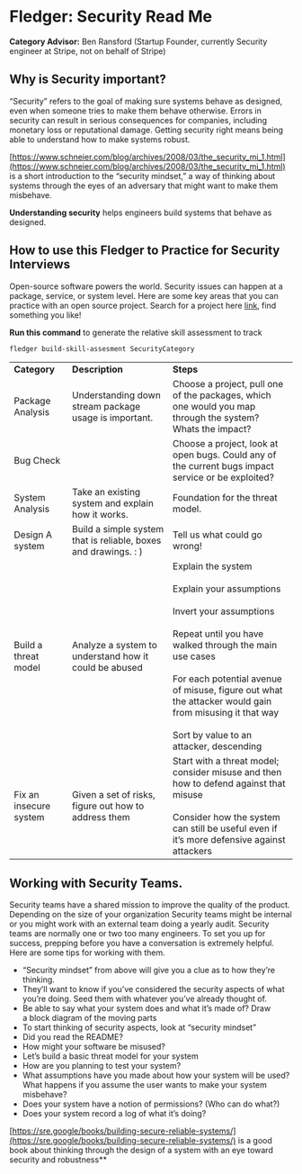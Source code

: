 
# Fledger: Security Read Me

**Category Advisor:** Ben Ransford (Startup Founder, currently Security engineer at Stripe, not on behalf of Stripe)
## Why is Security important?

“Security” refers to the goal of making sure systems behave as designed, even when someone tries to make them behave otherwise. Errors in security can result in serious consequences for companies, including monetary loss or reputational damage. Getting security right means being able to understand how to make systems robust.

[https://www.schneier.com/blog/archives/2008/03/the_security_mi_1.html](https://www.schneier.com/blog/archives/2008/03/the_security_mi_1.html) is a short introduction to the “security mindset,” a way of thinking about systems through the eyes of an adversary that might want to make them misbehave.

**Understanding security** helps engineers build systems that behave as designed.

## How to use this Fledger to Practice for Security Interviews

Open-source software powers the world. Security issues can happen at a package, service, or system level. Here are some key areas that you can practice with an open source project. Search for a project here [link](https://github.com/trending?since=monthly), find something you like!

**Run this command** to generate the relative skill assessment to track
```sh
fledger build-skill-assesment SecurityCategory
```

|                        |                                                                 |                                                                                                                                                                                                                                                                                                                |
| ---------------------- | --------------------------------------------------------------- | -------------------------------------------------------------------------------------------------------------------------------------------------------------------------------------------------------------------------------------------------------------------------------------------------------------- |
| **Category**           | **Description**                                                 | **Steps**                                                                                                                                                                                                                                                                                                      |
| Package Analysis       | Understanding down stream package usage is important.           | Choose a project, pull one of the packages, which one would you map through the system? Whats the impact?                                                                                                                                                                                                      |
| Bug Check              |                                                                 | Choose a project, look at open bugs. Could any of the current bugs impact service or be exploited?                                                                                                                                                                                                             |
| System Analysis        | Take an existing system and explain how it works.               | Foundation for the threat model.                                                                                                                                                                                                                                                                               |
| Design A system        | Build a simple system that is reliable, boxes and drawings. : ) | Tell us what could go wrong!                                                                                                                                                                                                                                                                                   |
| Build a threat model   | Analyze a system to understand how it could be abused           | Explain the system<br><br>Explain your assumptions<br><br>Invert your assumptions<br><br>Repeat until you have walked through the main use cases<br><br>For each potential avenue of misuse, figure out what the attacker would gain from misusing it that way<br><br>Sort by value to an attacker, descending |
| Fix an insecure system | Given a set of risks, figure out how to address them            | Start with a threat model; consider misuse and then how to defend against that misuse<br><br>Consider how the system can still be useful even if it’s more defensive against attackers                                                                                                                         |

## Working with Security Teams.

Security teams have a shared mission to improve the quality of the product. Depending on the size of your organization Security teams might be internal or you might work with an external team doing a yearly audit. Security teams are normally one or two too many engineers. To set you up for success, prepping before you have a conversation is extremely helpful. Here are some tips for working with them. 

- “Security mindset” from above will give you a clue as to how they’re thinking.
- They’ll want to know if you’ve considered the security aspects of what you’re doing. Seed them with whatever you’ve already thought of.
- Be able to say what your system does and what it’s made of? Draw a block diagram of the moving parts
- To start thinking of security aspects, look at “security mindset”
- Did you read the README?
- How might your software be misused?
- Let’s build a basic threat model for your system
- How are you planning to test your system?
- What assumptions have you made about how your system will be used? What happens if you assume the user wants to make your system misbehave?
- Does your system have a notion of permissions? (Who can do what?)
- Does your system record a log of what it’s doing?

[https://sre.google/books/building-secure-reliable-systems/](https://sre.google/books/building-secure-reliable-systems/) is a good book about thinking through the design of a system with an eye toward security and robustness**